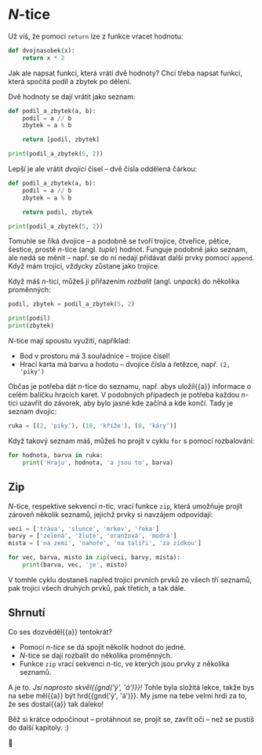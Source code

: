 # <var>N</var>-tice

Už víš, že pomocí `return` lze z funkce vracet hodnotu:

``` python
def dvojnasobek(x):
    return x * 2
```

Jak ale napsat funkci, která vrátí dvě hodnoty?
Chci třeba napsat funkci, která spočítá podíl a zbytek po dělení.

Dvě hodnoty se dají vrátit jako seznam:

``` python
def podil_a_zbytek(a, b):
    podil = a // b
    zbytek = a % b

    return [podil, zbytek]

print(podil_a_zbytek(5, 2))
```

Lepší je ale vrátit *dvojici* čísel – dvě čísla oddělená čárkou:

``` python
def podil_a_zbytek(a, b):
    podil = a // b
    zbytek = a % b

    return podil, zbytek

print(podil_a_zbytek(5, 2))
```

Tomuhle se říká dvojice – a podobně se tvoří trojice, čtveřice, pětice,
šestice, prostě <var>n</var>-tice (angl. *tuple*) hodnot.
Funguje podobně jako seznam, ale nedá se měnit – např. se do ní nedají
přidávat další prvky pomocí `append`.
Když mám trojici, vždycky zůstane jako trojice.

Když máš <var>n</var>-tici, můžeš ji přiřazením *rozbalit* (angl. *unpack*)
do několika proměnných:

``` python
podil, zbytek = podil_a_zbytek(5, 2)

print(podil)
print(zbytek)
```

<var>N</var>-tice mají spoustu využití, například:

* Bod v prostoru má 3 souřadnice – trojice čísel!
* Hrací karta má barvu a hodotu – dvojice čísla a řetězce, např. `(2, 'piky')`

Občas je potřeba dát <var>n</var>-tice do seznamu, např. abys uložil{{a}}
informace o celém balíčku hracích karet.
V podobných případech je potřeba každou <var>n</var>-tici uzavřít do závorek,
aby bylo jasné kde začíná a kde končí.
Tady je seznam dvojic:

```python
ruka = [(2, 'piky'), (10, 'kříže'), (8, 'káry')]
```

Když takový seznam máš, můžeš ho projít v cyklu `for` s pomocí rozbalování:

``` python
for hodnota, barva in ruka:
    print('Hraju', hodnota, 'a jsou to', barva)
```

## Zip

<var>N</var>-tice, respektive sekvenci <var>n</var>-tic, vrací funkce `zip`,
která umožňuje projít zároveň několik seznamů,
jejichž prvky si navzájem odpovídají:

``` python
veci = ['tráva', 'slunce', 'mrkev', 'řeka']
barvy = ['zelená', 'žluté', 'oranžová', 'modrá']
mista = ['na zemi', 'nahoře', 'na talíři', 'za zídkou']

for vec, barva, misto in zip(veci, barvy, mista):
    print(barva, vec, 'je', misto)
```

V tomhle cyklu dostaneš napřed trojici prvních prvků ze všech tří seznamů,
pak trojici všech druhých prvků, pak třetích, a tak dále.

## Shrnutí

Co ses dozvěděl{{a}} tentokrát?

* Pomocí *<var>n</var>-tice* se dá spojit několik hodnot do jedné.
* <var>N</var>-tice se dají rozbalit do několika proměnných.
* Funkce `zip` vrací sekvenci <var>n</var>-tic, ve kterých jsou prvky
  z několika seznamů.

A je to.
*Jsi naprosto skvěl{{gnd('ý', 'á')}}!*
Tohle byla složitá lekce, takže bys na sebe měl{{a}} být hrd{{gnd('ý', 'á')}}.
My jsme na tebe velmi hrdí za to, že ses dostal{{a}} tak daleko!

Běž si krátce odpočinout – protáhnout se, projít se,
zavřít oči – než se pustíš do další kapitoly. :)

🧁

